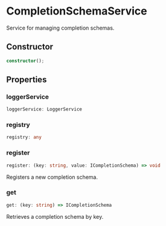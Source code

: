 # CompletionSchemaService

Service for managing completion schemas.

## Constructor

```ts
constructor();
```

## Properties

### loggerService

```ts
loggerService: LoggerService
```

### registry

```ts
registry: any
```

### register

```ts
register: (key: string, value: ICompletionSchema) => void
```

Registers a new completion schema.

### get

```ts
get: (key: string) => ICompletionSchema
```

Retrieves a completion schema by key.
